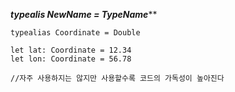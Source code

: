 *****typealis NewName = TypeName*******
```
typealias Coordinate = Double

let lat: Coordinate = 12.34
let lon: Coordinate = 56.78

//자주 사용하지는 않지만 사용할수록 코드의 가독성이 높아진다
```
